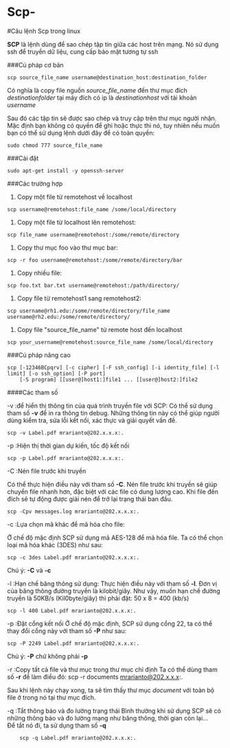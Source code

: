 Scp-
====
#Câu lệnh Scp trong linux

**SCP** là lệnh dùng để sao chép tập tin giữa các host trên mạng. Nó sử dụng ssh để truyền dữ liệu, cung cấp bảo mật tương tự ssh

###Cú pháp cơ bản

```
scp source_file_name username@destination_host:destination_folder
```
Có nghĩa là copy file nguồn *source_file_name* đến thư mục đích *destinationfolder* tại máy đích có ip là *destinationhost* với tài khoản *username*


Sau đó các tập tin sẽ được sao chép và truy cập trên thư mục người nhận. Mặc định bạn không có quyền để ghi hoặc thực thi nó, tuy nhiên nếu muốn bạn có thể sử dụng lệnh dưới đây để có toàn quyền:

```
sudo chmod 777 source_file_name
```

###Cài đặt

```
sudo apt-get install -y openssh-server

```

###Các trường hợp

1. Copy một file từ remotehost về localhost

```	
scp username@remotehost:file_name /some/local/directory
```
1. Copy một file từ localhost lên remotehost:

```  
scp file_name username@remotehost:/some/remote/directory
```  
1. Copy thư mục foo vào thư mục bar:

```  
scp -r foo username@remotehost:/some/remote/directory/bar
```  
1. Copy nhiều file:

```
scp foo.txt bar.txt username@remotehost:/path/directory/
```

1. Copy file từ remotehost1 sang remotehost2:

```
scp username@rh1.edu:/some/remote/directory/file_name username@rh2.edu:/some/remote/directory/
```

1. Copy file "source_file_name" từ remote host đến localhost

```
scp your_username@remotehost:source_file_name /some/local/directory
```

###Cú pháp nâng cao

```
scp [-12346BCpqrv] [-c cipher] [-F ssh_config] [-i identity_file] [-l limit] [-o ssh_option] [-P port]
    [-S program] [[user@]host1:]file1 ... [[user@]host2:]file2
```

####Các tham số

-v  :để hiển thị thông tin của quá trình truyền file với SCP:
Có thể sử dụng tham số **-v** để in ra thông tin debug. Những thông tin này có thể giúp người dùng kiểm tra, sửa lỗi kết nối, xác thực và giải quyết vấn đề.

```
scp -v Label.pdf mrarianto@202.x.x.x:.
```

-p  :Hiện thị thời gian dự kiến, tốc độ kết nối

```
scp -p Label.pdf mrarianto@202.x.x.x:.
```
-C  :Nén file trước khi truyền

Có thể thực hiện điều này với tham số **-C**. Nén file trước khi truyền sẽ giúp chuyển file nhanh hơn, đặc biệt với các file có dung lượng cao. Khi file đến đích sẽ tự động được giải nén để trở lại trạng thái ban đầu.

```	
scp -Cpv messages.log mrarianto@202.x.x.x:.
```

-c  :Lựa chọn mã khác để mã hóa cho file:

Ở chế độ mặc định SCP sử dụng mã AES-128 để mã hóa file. Ta có thể chọn loại mã hóa khác (3DES) như sau:

```
scp -c 3des Label.pdf mrarianto@202.x.x.x:.
```

Chú ý: **-C** và **-c**

-l  :Hạn chế băng thông sử dụng:
Thực hiện điều này với tham số **-l**. Đơn vị của băng thông đường truyền là kilobit/giây. Như vậy, muốn hạn chế đường truyền là 50KB/s (Kil0byte/giây) thì phải đặt: 50 x 8 = 400 (kb/s)

```
scp -l 400 Label.pdf mrarianto@202.x.x.x:.
```

-p  :Đặt cổng kết nối
Ở chế độ mặc định, SCP sử dụng cổng 22, ta có thể thay đổi cổng này với tham số **-P** như sau:

```	
scp -P 2249 Label.pdf mrarianto@202.x.x.x:.
```

Chú ý: **-P** chứ không phải **-p**

-r  :Copy tất cả file và thư mục trong thư mục chỉ định
Ta có thể dùng tham số **-r** để làm điều đó:
	scp -r documents mrarianto@202.x.x.x:.
	
Sau khi lệnh này chạy xong, ta sẽ tìm thấy thư mục *document* với toàn bộ file ở trong nó tại thư mục đích.

-q  :Tắt thông báo và đo lường trạng thái
Bình thường khi sử dụng SCP sẽ có những thông báo và đo lường mạng như băng thông, thời gian còn lại...<br>
Để tắt nó đi, ta sử dụng tham số **-q**

```
	scp -q Label.pdf mrarianto@202.x.x.x:.
```













	
	
	
	
	
	
	
	
	
	
	



